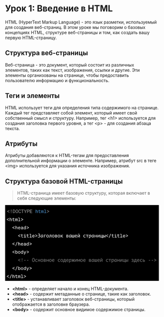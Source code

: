 # Урок 1: Введение в HTML

HTML (HyperText Markup Language) - это язык разметки, используемый для создания веб-страниц. В этом уроке мы поговорим о базовых концепциях HTML, структуре веб-страницы и том, как создать вашу первую HTML-страницу.

## Структура веб-страницы

Веб-страница - это документ, который состоит из различных элементов, таких как текст, изображения, ссылки и другие. Эти элементы организованы на странице, чтобы предоставить пользователю информацию и функциональность.

## Теги и элементы

HTML использует теги для определения типа содержимого на странице. Каждый тег представляет собой элемент, который имеет свой собственный смысл и структуру. Например, тег \<h1\> используется для создания заголовка первого уровня, а тег \<p\> - для создания абзаца текста.

## Атрибуты

Атрибуты добавляются к HTML-тегам для предоставления дополнительной информации о элементе. Например, атрибут src в теге \<img\> используется для указания источника изображения.

## Структура базовой HTML-страницы

>HTML-страница имеет базовую структуру, которая включает в себя следующие элементы:

<img src="/FRONTEND_module_7/1. FRONTEND_modul_1/les_1/images/1-1.png" alt="Пример">

* **\<html\>** - определяет начало и конец HTML-документа.
* **\<head\>** - содержит метаданные о странице, такие как заголовок.
* **\<title\>** - устанавливает заголовок веб-страницы, который отображается в заголовке браузера.
* **\<body\>** - содержит основное видимое содержимое страницы.